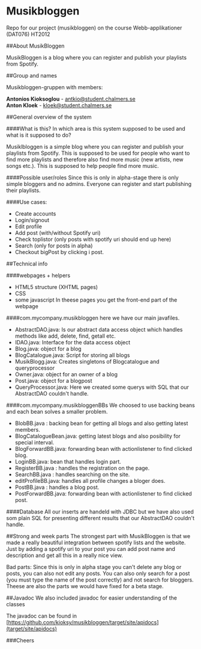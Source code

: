 Musikbloggen
============

Repo for our project (musikbloggen) on the course Webb-applikationer (DAT076) HT2012

##About MusikBloggen


MusikBloggen is a blog where you can register and publish your playlists from Spotify.

##Group and names

Musikbloggen-gruppen with members:

<b>Antonios Kioksoglou</b> - antkio@student.chalmers.se<br/>
<b>Anton Kloek</b> - kloek@student.chalmers.se


##General overview of the system

####What is this? In which area is this system supposed to be used and what is it supposed to do?

Musiklbloggen is a simple blog where you can register and publish your playlists from Spotify. This is supposed to be used for people
who want to find more playlists and therefore also find more music (new artists, new songs etc.). 
This is supposed to help people find more music.

####Possible user/roles
Since this is only in alpha-stage there is only simple bloggers and no admins. Everyone can register and start publishing their playlists.


####Use cases:

- Create accounts
- Login/signout
- Edit profile
- Add post (with/without Spotify uri)
- Check toplistor (only posts with spotify uri should end up here)
- Search (only for posts in alpha)
- Checkout bigPost by clicking i post.

##Technical info

####webpages + helpers
- HTML5 structure (XHTML pages)
- CSS
- some javascript
In theese pages you get the front-end part of the webpage

####com.mycompany.musikbloggen
here we have our main javafiles.

- AbstractDAO.java: Is our abstract data access object which handles methods like add, delete, find, getall etc.
- IDAO.java: Interface for the data access object
- Blog.java: object for a blog
- BlogCatalogue.java: Script for storing all blogs
- MusikBlogg.java: Creates singletons of Blogcatalogue and queryprocessor
- Owner.java: object for an owner of a blog
- Post.java: object for a blogpost
- QueryProcessor.java: Here we created some querys with SQL that our AbstractDAO couldn't handle.

####com.mycompany.musikbloggenBBs
We choosed to use backing beans and each bean solves a smaller problem.

- BlobBB.java : backing bean for getting all blogs and also getting latest members.
- BlogCatalogueBean.java: getting latest blogs and also posibility for special interval.
- BlogForwardBB.java: forwarding bean with actionlistener to find clicked blog.
- LoginBB.java: bean that handles login part.
- RegisterBB.java : handles the registration on the page.
- SearchBB.java : handles searching on the site.
- editProfileBB.java: handles all profile changes a bloger does.
- PostBB.java : handles a blog post.
- PostForwardBB.java: forwarding bean with actionlistener to find clicked post.

####Database
All our inserts are handeld with JDBC but we have also used som plain SQL for presenting different results that our
AbstractDAO couldn't handle.

##Strong and week parts
The strongest part with MusikBloggen is that we made a really beautiful integration between spotify lists and the website.
Just by adding a spotify uri to your post you can add post name and description and get all this in a really nice view.

Bad parts: Since this is only in alpha stage you can't delete any blog or posts, you can also not edit any posts. You can also only search for a
post (you must type the name of the post correctly) and not search for bloggers. Theese are also the parts we would have fixed for a beta stage.

##Javadoc
We also included javadoc for easier understanding of the classes

The javadoc can be found in [https://github.com/kioksy/musikbloggen/target/site/apidocs](target/site/apidocs)

###Cheers

